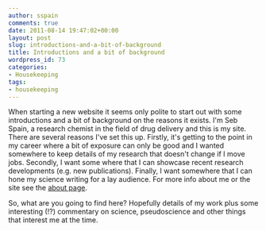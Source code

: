 ```yaml
---
author: sspain
comments: true
date: 2011-08-14 19:47:02+00:00
layout: post
slug: introductions-and-a-bit-of-background
title: Introductions and a bit of background
wordpress_id: 73
categories:
- Housekeeping
tags:
- housekeeping
---
```


When starting a new website it seems only polite to start out with some introductions and a bit of background on the reasons it exists. I'm Seb Spain, a research chemist in the field of drug delivery and this is my site. There are several reasons I've set this up. Firstly, it's getting to the point in my career where a bit of exposure can only be good and I wanted somewhere to keep details of my research that doesn't change if I move jobs. Secondly, I want some where that I can showcase recent research developments (e.g. new publications). Finally, I want somewhere that I can hone my science writing for a lay audience. For more info about me or the site see the [about page](http://spain-lab.co.uk/about/).


So, what are you going to find here? Hopefully details of my work plus some interesting (!?) commentary on science, pseudoscience and other things that interest me at the time.
